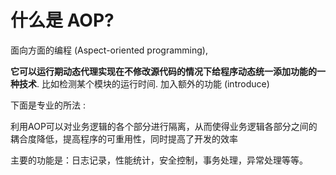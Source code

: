 # 什么是 AOP?

面向方面的编程 (Aspect-oriented programming),

**它可以运行期动态代理实现在不修改源代码的情况下给程序动态统一添加功能的一种技术**. 比如检测某个模块的运行时间. 加入额外的功能 (introduce)

下面是专业的所法 :

利用AOP可以对业务逻辑的各个部分进行隔离，从而使得业务逻辑各部分之间的耦合度降低，提高程序的可重用性，同时提高了开发的效率

主要的功能是：日志记录，性能统计，安全控制，事务处理，异常处理等等。


